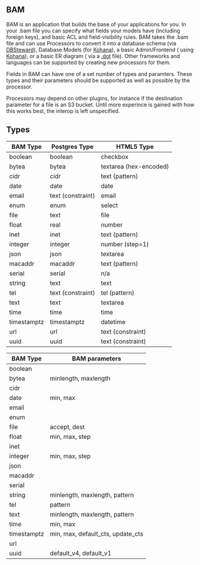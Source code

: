 BAM
---
BAM is an application that builds the base of your applications for you.
In your .bam file you can specify what fields your models have (including
foreign keys), and basic ACL and field-visibility rules. BAM takes the .bam
file and can use Processors to convert it into a database schema (via
[DBSteward](https://github.com/nkiraly/DBSteward)), Database Models (for
[Kohana](https://github.com/kohana/kohana)), a basic Admin/Frontend (
using [Kohana](https://github.com/kohana/kohana)), or a basic ER diagram (
via a [.dot](https://en.wikipedia.org/wiki/DOT_%28graph_description_language%29)
file).  Other frameworks and languages can be supported by creating new 
processors for them.

Fields in BAM can have one of a set number of types and paramters. These
types and their parameters should be supported as well as possible by the
processor.

Processors may depend on other plugins, for instance if the destination 
parameter for a file is an S3 bucket. Until more experince is gained with
how this works best, the interop is left unspecified.

Types
-----

| BAM Type    | Postgres Type | HTML5 Type |
| ----------- | ------------- | ---------- |
| boolean     | boolean       | checkbox    |
| bytea       | bytea         | textarea (hex-encoded) |
| cidr        | cidr          | text (pattern) |
| date        | date          | date       |
| email       | text (constraint) | email  |
| enum        | enum          | select     |
| file        | text          | file       |
| float       | real          | number     |
| inet        | inet          | text (pattern) |
| integer     | integer       | number (step=1) |
| json        | json          | textarea   |
| macaddr     | macaddr       | text (pattern) |
| serial      | serial        | n/a        |
| string      | text          | text       |
| tel         | text (constraint) | tel (pattern) |
| text        | text          | textarea   |
| time        | time          | time       |
| timestamptz | timestamptz   | datetime   |
| url         | url           | text (constraint) |
| uuid        | uuid          | text (constraint) |

| BAM Type    | BAM parameters |
| ----------- | -------------- |
| boolean     | |
| bytea       | minlength, maxlength |
| cidr        | |
| date        | min, max |
| email       | |
| enum        | |
| file        | accept, dest |
| float       | min, max, step |
| inet        | |
| integer     | min, max, step |
| json        | |
| macaddr     | |
| serial      | |
| string      | minlength, maxlength, pattern |
| tel         | pattern |
| text        | minlength, maxlength, pattern |
| time        | min, max |
| timestamptz | min, max, default_cts, update_cts |
| url         | |
| uuid        | default_v4, default_v1|
